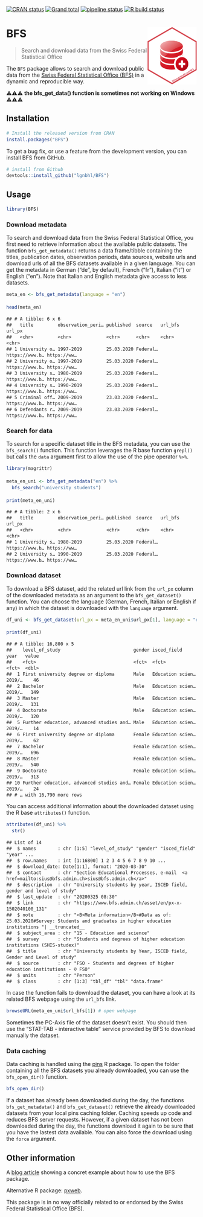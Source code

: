 
<!-- README.md is generated from README.Rmd. Please edit that file -->

<!-- badges: start -->

[![CRAN status](https://www.r-pkg.org/badges/version/BFS)](https://CRAN.R-project.org/package=BFS)
[![Grand total](https://cranlogs.r-pkg.org/badges/grand-total/BFS)](https://cran.r-project.org/package=BFS)
[![pipeline status](https://gitlab.com/lgnbhl/BFS/badges/master/pipeline.svg)](https://gitlab.com/lgnbhl/BFS/pipelines)
[![R build status](https://github.com/lgnbhl/BFS/workflows/R-CMD-check/badge.svg)](https://github.com/lgnbhl/BFS/actions)
<!-- badges: end -->

# BFS <img src="man/figures/logo.png" align="right" />

> Search and download data from the Swiss Federal Statistical Office

The `BFS` package allows to search and download public data from the
[Swiss Federal Statistical Office
(BFS)](https://www.bfs.admin.ch/bfs/en/home/statistics/catalogues-databases/data.html)
in a dynamic and reproducible way.

:warning::warning::warning: **the bfs_get_data() function is sometimes not working on Windows** :warning::warning::warning:

## Installation

``` r
# Install the released version from CRAN
install.packages("BFS")
```

To get a bug fix, or use a feature from the development version, you can
install BFS from GitHub.

``` r
# install from Github
devtools::install_github("lgnbhl/BFS")
```

## Usage

``` r
library(BFS)
```

### Download metadata

To search and download data from the Swiss Federal Statistical Office,
you first need to retrieve information about the available public
datasets. The function `bfs_get_metadata()` returns a data frame/tibble
containing the titles, publication dates, observation periods, data
sources, website urls and download urls of all the BFS datasets
available in a given language. You can get the metadata in German (“de”,
by default), French (“fr”), Italian (“it”) or English (“en”). Note that
Italian and English metadata give access to less datasets.

``` r
meta_en <- bfs_get_metadata(language = "en")

head(meta_en)
```

    ## # A tibble: 6 x 6
    ##   title         observation_peri… published  source   url_bfs        url_px     
    ##   <chr>         <chr>             <chr>      <chr>    <chr>          <chr>      
    ## 1 University o… 1997-2019         25.03.2020 Federal… https://www.b… https://ww…
    ## 2 University o… 1997-2019         25.03.2020 Federal… https://www.b… https://ww…
    ## 3 University s… 1980-2019         25.03.2020 Federal… https://www.b… https://ww…
    ## 4 University s… 1990-2019         25.03.2020 Federal… https://www.b… https://ww…
    ## 5 Criminal off… 2009-2019         23.03.2020 Federal… https://www.b… https://ww…
    ## 6 Defendants r… 2009-2019         23.03.2020 Federal… https://www.b… https://ww…

### Search for data

To search for a specific dataset title in the BFS metadata, you can use
the `bfs_search()` function. This function leverages the R base function
`grepl()` but calls the `data` argument first to allow the use of the
pipe operator `%>%`.

``` r
library(magrittr)

meta_en_uni <- bfs_get_metadata("en") %>%
  bfs_search("university students")

print(meta_en_uni)
```

    ## # A tibble: 2 x 6
    ##   title         observation_peri… published  source   url_bfs        url_px     
    ##   <chr>         <chr>             <chr>      <chr>    <chr>          <chr>      
    ## 1 University s… 1980-2019         25.03.2020 Federal… https://www.b… https://ww…
    ## 2 University s… 1990-2019         25.03.2020 Federal… https://www.b… https://ww…

### Download dataset

To download a BFS dataset, add the related url link from the `url_px`
column of the downloaded metadata as an argument to the
`bfs_get_dataset()` function. You can choose the language (German,
French, Italian or English if any) in which the dataset is downloaded
with the `language`
argument.

``` r
df_uni <- bfs_get_dataset(url_px = meta_en_uni$url_px[1], language = "en")

print(df_uni)
```

    ## # A tibble: 16,800 x 5
    ##    level_of_study                           gender isced_field      year   value
    ##    <fct>                                    <fct>  <fct>            <fct>  <dbl>
    ##  1 First university degree or diploma       Male   Education scien… 2019/…    46
    ##  2 Bachelor                                 Male   Education scien… 2019/…   149
    ##  3 Master                                   Male   Education scien… 2019/…   131
    ##  4 Doctorate                                Male   Education scien… 2019/…   120
    ##  5 Further education, advanced studies and… Male   Education scien… 2019/…    14
    ##  6 First university degree or diploma       Female Education scien… 2019/…    62
    ##  7 Bachelor                                 Female Education scien… 2019/…   696
    ##  8 Master                                   Female Education scien… 2019/…   540
    ##  9 Doctorate                                Female Education scien… 2019/…   313
    ## 10 Further education, advanced studies and… Female Education scien… 2019/…    24
    ## # … with 16,790 more rows

You can access additional information about the downloaded dataset using
the R base `attributes()` function.

``` r
attributes(df_uni) %>%
  str()
```

    ## List of 14
    ##  $ names        : chr [1:5] "level_of_study" "gender" "isced_field" "year" ...
    ##  $ row.names    : int [1:16800] 1 2 3 4 5 6 7 8 9 10 ...
    ##  $ download_date: Date[1:1], format: "2020-03-30"
    ##  $ contact      : chr "Section Educational Processes, e-mail  <a href=mailto:sius@bfs.admin.ch>sius@bfs.admin.ch</a>"
    ##  $ description  : chr "University students by year, ISCED field, gender and level of study"
    ##  $ last_update  : chr "20200325 08:30"
    ##  $ link         : chr "https://www.bfs.admin.ch/asset/en/px-x-1502040100_131"
    ##  $ note         : chr "<B>Meta information</B>#Data as of: 25.03.2020#Survey: Students and graduates in higher education institutions "| __truncated__
    ##  $ subject_area : chr "15 - Education and science"
    ##  $ survey       : chr "Students and degrees of higher education institutions (SHIS-studex)"
    ##  $ title        : chr "University students by Year, ISCED field, Gender and Level of study"
    ##  $ source       : chr "FSO - Students and degrees of higher education institutions - © FSO"
    ##  $ units        : chr "Person"
    ##  $ class        : chr [1:3] "tbl_df" "tbl" "data.frame"

In case the function fails to download the dataset, you can have a look
at its related BFS webpage using the `url_bfs` link.

``` r
browseURL(meta_en_uni$url_bfs[1]) # open webpage
```

Sometimes the PC-Axis file of the dataset doesn’t exist. You should then
use the “STAT-TAB - interactive table” service provided by BFS to
download manually the dataset.

### Data caching

Data caching is handled using the [pins](https://pins.rstudio.com/) R
package. To open the folder containing all the BFS datasets you already
downloaded, you can use the `bfs_open_dir()` function.

``` r
bfs_open_dir()
```

If a dataset has already been downloaded during the day, the functions
`bfs_get_metadata()` and `bfs_get_dataset()` retrieve the already
downloaded datasets from your local pins caching folder. Caching speeds
up code and reduces BFS server requests. However, if a given dataset has
not been downloaded during the day, the functions download it again to
be sure that you have the lastest data available. You can also force the
download using the `force` argument.

## Other information

A [blog article](https://felixluginbuhl.com/blog/2019/11/07/swiss-data)
showing a concret example about how to use the BFS package.

Alternative R package: [pxweb](https://github.com/rOpenGov/pxweb).

This package is in no way officially related to or endorsed by the Swiss
Federal Statistical Office (BFS).
